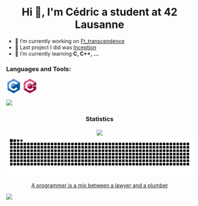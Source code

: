 <h1 align="center">Hi 👋, I'm Cédric a student at 42 Lausanne</h1>

- 🔭 I’m currently working on [Ft_transcendence](https://github.com/CMY42/Ft_transcendance)
- 🤝 Last project I did was [Inception](https://github.com/CMY42/Inception)
- 🌱 I’m currently learning **C, C++, ...**


</div><h3 align="left">Languages and Tools:</h3>
<p align="left">
<img src="https://raw.githubusercontent.com/teamedwardforever/Readme-Generator/71f25dd8b98329b168142a6b782a107b75eab178/svg/Skills/Languages/c-original.svg" alt="C" width="40" height="40"/>
<img src="https://raw.githubusercontent.com/teamedwardforever/Readme-Generator/71f25dd8b98329b168142a6b782a107b75eab178/svg/Skills/Languages/cplusplus-original.svg" alt="CPP" width="40" height="40"/>
</p>

<img src="https://user-images.githubusercontent.com/73097560/115834477-dbab4500-a447-11eb-908a-139a6edaec5c.gif"><h3 align="center">Statistics</h3>
<div align="center">
<a href="https://github.com/CMY42">
<img align="center" src="http://github-profile-summary-cards.vercel.app/api/cards/profile-details?username=CMY42&theme=default" height="180em" />
</div>
  
<picture>
  <source media="(prefers-color-scheme: dark)" srcset="https://raw.githubusercontent.com/CMY42/CMY42/output/github-contribution-grid-snake-dark.svg">
  <source media="(prefers-color-scheme: light)" srcset="https://raw.githubusercontent.com/CMY42/CMY42/output/github-contribution-grid-snake.svg">
  <img alt="github contribution grid snake animation" src="https://raw.githubusercontent.com/CMY42/CMY42/output/github-contribution-grid-snake.svg">
</picture>

<div align="center">
  <p>A programmer is a mix between a lawyer and a plumber</p>
</div>

<img src="https://raw.githubusercontent.com/Trilokia/Trilokia/379277808c61ef204768a61bbc5d25bc7798ccf1/bottom_header.svg" />
